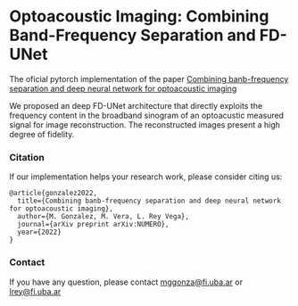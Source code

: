 # Optoacoustic Imaging: Combining Band-Frequency Separation and FD-UNet

The oficial pytorch implementation of the paper [Combining banb-frequency separation and deep neural network for optoacoustic imaging](enlace)

We proposed an deep FD-UNet architecture that directly exploits the frequency content in the broadband sinogram of an optoacustic measured signal for image reconstruction. The reconstructed images present a high degree of fidelity.


### Citation
If our implementation helps your research work, please consider citing us:

```
@article{gonzalez2022,
  title={Combining banb-frequency separation and deep neural network for optoacoustic imaging},
  author={M. Gonzalez, M. Vera, L. Rey Vega},
  journal={arXiv preprint arXiv:NUMERO},
  year={2022}
}
```

### Contact
If you have any question, please contact mggonza@fi.uba.ar or lrey@fi.uba.ar
